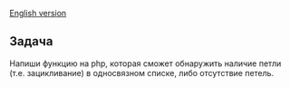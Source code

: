 [English version](README.ENG.MD)

## Задача

Напиши функцию на php, которая сможет обнаружить наличие петли (т.е. зацикливание) 
в односвязном списке, либо отсутствие петель.

